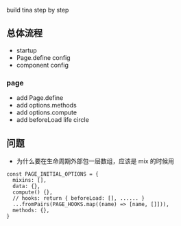 build tina step by step

## 总体流程
- startup
- Page.define config
- component config

### page
- add Page.define
- add options.methods
- add options.compute
- add beforeLoad life circle

## 问题
- 为什么要在生命周期外部包一层数组，应该是 mix 的时候用

```
const PAGE_INITIAL_OPTIONS = {
  mixins: [],
  data: {},
  compute() {},
  // hooks: return { beforeLoad: [], ...... }
  ...fromPairs(PAGE_HOOKS.map((name) => [name, []])),
  methods: {},
}
```
